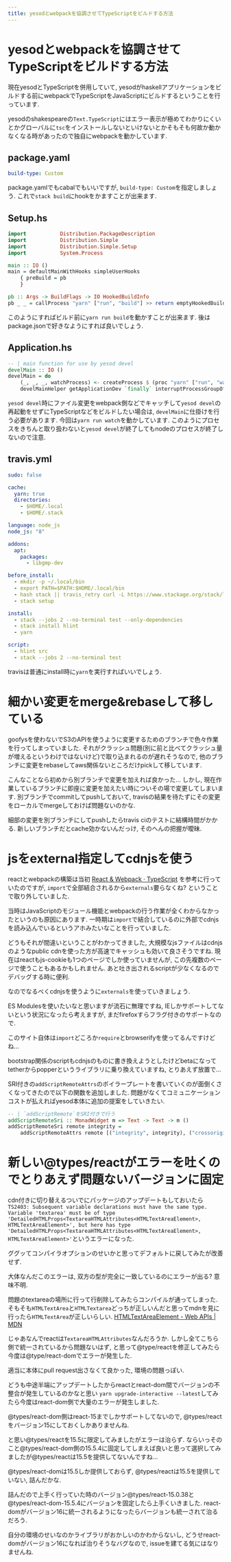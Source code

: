 ```yaml
---
title: yesodとwebpackを協調させてTypeScriptをビルドする方法
---
```


# yesodとwebpackを協調させてTypeScriptをビルドする方法

現在yesodとTypeScriptを併用していて,
yesodがhaskellアプリケーションをビルドする前にwebpackでTypeScriptをJavaScriptにビルドするということを行っています.

yesodのshakespeareの`Text.TypeScript`にはエラー表示が極めてわかりにくいとかグローバルに`tsc`をインストールしないといけないとかそもそも何故か動かなくなる時があったので独自にwebpackを動かしています.

## package.yaml

~~~yaml
build-type: Custom
~~~

package.yamlでもcabalでもいいですが,
`build-type: Custom`を指定しましょう.
これで`stack build`にhookをかますことが出来ます.

## Setup.hs

~~~hs
import           Distribution.PackageDescription
import           Distribution.Simple
import           Distribution.Simple.Setup
import           System.Process

main :: IO ()
main = defaultMainWithHooks simpleUserHooks
    { preBuild = pb
    }

pb :: Args -> BuildFlags -> IO HookedBuildInfo
pb _ _ = callProcess "yarn" ["run", "build"] >> return emptyHookedBuildInfo
~~~

このようにすればビルド前に`yarn run build`を動かすことが出来ます.
後はpackage.jsonで好きなようにすれば良いでしょう.

## Application.hs

~~~hs
-- | main function for use by yesod devel
develMain :: IO ()
develMain = do
    (_, _, _, watchProcess) <- createProcess $ (proc "yarn" ["run", "watch"]) { create_group = True }
    develMainHelper getApplicationDev `finally` interruptProcessGroupOf watchProcess
~~~

`yesod devel`時にファイル変更をwebpack側などでキャッチして`yesod devel`の再起動をせずにTypeScriptなどをビルドしたい場合は,
`develMain`に仕掛けを行う必要があります.
今回は`yarn run watch`を動かしています.
このようにプロセスをきちんと取り扱わないと`yesod devel`が終了してもnodeのプロセスが終了しないので注意.

## travis.yml

~~~yaml
sudo: false

cache:
  yarn: true
  directories:
    - $HOME/.local
    - $HOME/.stack

language: node_js
node_js: "8"

addons:
  apt:
    packages:
      - libgmp-dev

before_install:
  - mkdir -p ~/.local/bin
  - export PATH=$PATH:$HOME/.local/bin
  - hash stack || travis_retry curl -L https://www.stackage.org/stack/linux-x86_64 | tar xz --wildcards --strip-components=1 -C ~/.local/bin '*/stack'
  - stack setup

install:
  - stack --jobs 2 --no-terminal test --only-dependencies
  - stack install hlint
  - yarn

script:
  - hlint src
  - stack --jobs 2 --no-terminal test
~~~

travisは普通にinstall時に`yarn`を実行すればいいでしょう.

# 細かい変更をmerge&rebaseして移している

goofysを使わないでS3のAPIを使うように変更するためのブランチで色々作業を行ってしまっていました.
それがクラッシュ問題(別に前と比べてクラッシュ量が増えるというわけではないけど)で取り込まれるのが遅れそうなので,
他のブランチに変更をrebaseしてaws関係ないところだけpickして移しています.

こんなことなら初めから別ブランチで変更を加えれば良かった…
しかし,
現在作業しているブランチに即座に変更を加えたい時についその場で変更してしまいます.
別ブランチでcommitしてpushしておいて,
travisの結果を待たずにその変更をローカルでmergeしておけば問題ないのかな.

細部の変更を別ブランチにしてpushしたらtravis ciのテストに結構時間がかかる.
新しいブランチだとcache効かないんだっけ,
そのへんの把握が曖昧.

# jsをexternal指定してcdnjsを使う

reactとwebpackの構築は当初
[React & Webpack · TypeScript](https://www.typescriptlang.org/docs/handbook/react-&-webpack.html)
を参考に行っていたのですが,
`import`で全部結合されるから`externals`要らなくね?
ということで取り外していました.

当時はJavaScriptのモジュール機能とwebpackの行う作業が全くわからなかったというのも原因にあります.
一時期は`import`で結合しているのに外部でcdnjsを読み込んでいるというアホみたいなことを行っていました.

どうもそれが間違いということがわかってきました,
大規模なjsファイルはcdnjsのようなpublic cdnを使った方が高速でキャッシュも効いて良さそうですね.
現在はreactもjs-cookieも1つのページでしか使っていませんが,
この先複数のページで使うこともあるかもしれません.
あと吐き出されるscriptが少なくなるのでデバッグする時に便利.

なのでなるべくcdnjsを使うように`externals`を使っていきましょう.

ES Modulesを使いたいなと思いますが流石に無理ですね,
IEしかサポートしてないという状況になったら考えますが,
まだfirefoxすらフラグ付きのサポートなので.

このサイト自体は`import`どころか`require`とbrowserifyを使ってるんですけどね…

bootstrap関係のscriptもcdnjsのものに書き換えようとしたけどbetaになってtetherからpopperというライブラリに乗り換えていますね,
とりあえず放置で…

SRI付きの`addScriptRemoteAttrs`のボイラープレートを書いていくのが面倒くさくなってきたので以下の関数を追加しました.
問題がなくてコミュニケーションコストが払えればyesod本体に追加の提案をしていきたい.

~~~hs
-- | `addScriptRemote`をSRI付きで行う
addScriptRemoteSri :: MonadWidget m => Text -> Text -> m ()
addScriptRemoteSri remote integrity =
    addScriptRemoteAttrs remote [("integrity", integrity), ("crossorigin", "anonymous")]
~~~

# 新しい@types/reactがエラーを吐くのでとりあえず問題ないバージョンに固定

cdn付きに切り替えるついでにパッケージのアップデートもしておいたら`TS2403: Subsequent variable declarations must have the same type.  Variable 'textarea' must be of type 'DetailedHTMLProps<TextareaHTMLAttributes<HTMLTextAreaElement>, HTMLTextAreaElement>', but here has type 'DetailedHTMLProps<TextareaHTMLAttributes<HTMLTextAreaElement>, HTMLTextAreaElement>'`というエラーになった.

ググッてコンパイラオプションのせいかと思ってデフォルトに戻してみたが改善せず.

大体なんだこのエラーは,
双方の型が完全に一致しているのにエラーが出る?
意味不明.

問題のtextareaの場所に行って行削除してみたらコンパイルが通ってしまった.
そもそも`HTMLTextArea`と`HTMLTextarea`どっちが正しいんだと思ってmdnを見に行ったら`HTMLTextArea`が正しいらしい.
[HTMLTextAreaElement - Web APIs | MDN](https://developer.mozilla.org/en-US/docs/Web/API/HTMLTextAreaElement)

じゃあなんでreactは`TextareaHTMLAttributes`なんだろうか.
しかし全てこちら側で統一されているから問題ないはず,
と思って@type/reactを修正してみたら今度は@type/react-domでエラーが発生した.

適当に本体にpull request出さなくて良かった,
環境の問題っぽい.

どうも中途半端にアップデートしたからreactとreact-dom間でバージョンの不整合が発生しているのかなと思い
`yarn upgrade-interactive --latest`してみたら今度はreact-dom側で大量のエラーが発生しました.

@types/react-dom側はreact-15までしかサポートしてないので,
@types/reactをバージョン15にしておくしかありませんね.

と思い@types/reactを15.5に限定してみましたがエラーは治らず.
ならいっそのこと@types/react-dom側の15.5.4に固定してしまえば良いと思って選択してみましたが@types/reactは15.5を提供してないんですね…

@types/react-domは15.5しか提供しておらず,
@types/reactは15.5を提供していない,
詰んだかな.

詰んだので上手く行っていた時のバージョン@types/react-15.0.38と@types/react-dom-15.5.4にバージョンを固定したら上手くいきました.
react-domがバージョン16に統一されるようになったらバージョンも統一されて治るだろう.

自分の環境のせいなのかライブラリがおかしいのかわからないし,
どうせreact-domがバージョン16になれば治りそうなバグなので,
issueを建てる気にはなりませんね.
